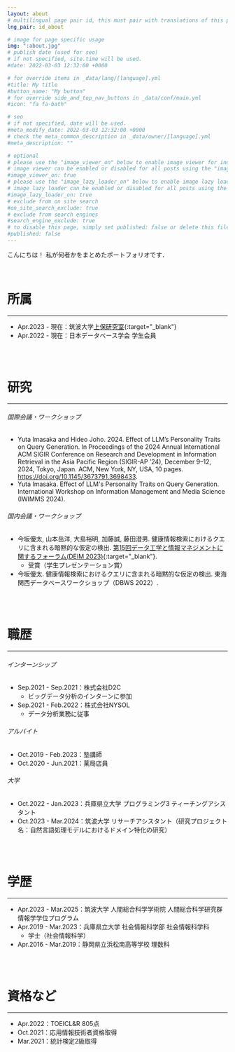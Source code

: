 ```yaml
---
layout: about
# multilingual page pair id, this must pair with translations of this page. (This name must be unique)
lng_pair: id_about

# image for page specific usage
img: ":about.jpg"
# publish date (used for seo)
# if not specified, site.time will be used.
#date: 2022-03-03 12:32:00 +0000

# for override items in _data/lang/[language].yml
#title: My title
#button_name: "My button"
# for override side_and_top_nav_buttons in _data/conf/main.yml
#icon: "fa fa-bath"

# seo
# if not specified, date will be used.
#meta_modify_date: 2022-03-03 12:32:00 +0000
# check the meta_common_description in _data/owner/[language].yml
#meta_description: ""

# optional
# please use the "image_viewer_on" below to enable image viewer for individual pages or posts (_posts/ or [language]/_posts folders).
# image viewer can be enabled or disabled for all posts using the "image_viewer_posts: true" setting in _data/conf/main.yml.
#image_viewer_on: true
# please use the "image_lazy_loader_on" below to enable image lazy loader for individual pages or posts (_posts/ or [language]/_posts folders).
# image lazy loader can be enabled or disabled for all posts using the "image_lazy_loader_posts: true" setting in _data/conf/main.yml.
#image_lazy_loader_on: true
# exclude from on site search
#on_site_search_exclude: true
# exclude from search engines
#search_engine_exclude: true
# to disable this page, simply set published: false or delete this file
#published: false
---
```

こんにちは！
私が何者かをまとめたポートフォリオです．

<br />

# 所属
---
- Apr.2023 - 現在：筑波大学[上保研究室](https://joholab.github.io/ja/){:target="_blank"}
- Apr.2022 - 現在：日本データベース学会 学生会員
<br />
<br />

# 研究
---
###### 国際会議・ワークショップ
- Yuta Imasaka and Hideo Joho. 2024. Effect of LLM’s Personality Traits on Query Generation. In Proceedings of the 2024 Annual International ACM SIGIR Conference on Research and Development in Information Retrieval in the Asia Pacific Region (SIGIR-AP ’24), December 9–12, 2024, Tokyo, Japan. ACM, New York, NY, USA, 10 pages. https://doi.org/10.1145/3673791.3698433.
- Yuta Imasaka. Effect of LLM's Personality Traits on Query Generation. International Workshop on Information Management and Media Science (IWIMMS 2024).

###### 国内会議・ワークショップ
- 今坂優太, 山本岳洋, 大島裕明, 加藤誠, 藤田澄男. 健康情報検索におけるクエリに含まれる暗黙的な仮定の検出. [第15回データ工学と情報マネジメントに関するフォーラム(DEIM 2023)](https://event.dbsj.org/deim2023/){:target="_blank"}.
    - 受賞（学生プレゼンテーション賞）
- 今坂優太. 健康情報検索におけるクエリに含まれる暗黙的な仮定の検出. 東海関西データベースワークショップ（DBWS 2022）.
<br />
<br />

# 職歴
---
###### インターンシップ
- Sep.2021 - Sep.2021：株式会社D2C
    - ビッグデータ分析のインターンに参加
- Sep.2021 - Feb.2022：株式会社NYSOL
    - データ分析業務に従事

###### アルバイト
- Oct.2019 - Feb.2023：塾講師
- Oct.2020 - Jun.2021：薬局店員

###### 大学
- Oct.2022 - Jan.2023：兵庫県立大学 プログラミング3 ティーチングアシスタント
- Oct.2023 - Mar.2024：筑波大学 リサーチアシスタント（研究プロジェクト名：自然言語処理モデルにおけるドメイン特化の研究）
<br />
<br />

# 学歴
---
- Apr.2023 - Mar.2025：筑波大学 人間総合科学学術院 人間総合科学研究群 情報学学位プログラム
- Apr.2019 - Mar.2023：兵庫県立大学 社会情報科学部 社会情報科学科
    - 学士（社会情報科学）
- Apr.2016 - Mar.2019：静岡県立浜松南高等学校 理数科
<br />
<br />

# 資格など
---
- Apr.2022：TOEICL&R 805点
- Oct.2021：応用情報技術者資格取得
- Mar.2021：統計検定2級取得
